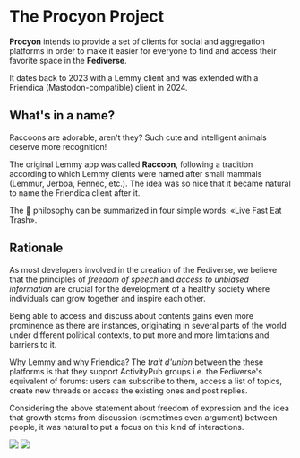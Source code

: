# The Procyon Project

**Procyon** intends to provide a set of clients for social and aggregation platforms in order to
make it easier for everyone to find and access their favorite space in the **Fediverse**.

It dates back to 2023 with a Lemmy client and was extended with a Friendica (Mastodon-compatible)
client in 2024.

## What's in a name?

Raccoons are adorable, aren't they? Such cute and intelligent animals deserve more recognition!

The original Lemmy app was called **Raccoon**, following a tradition according to which Lemmy
clients were named after small mammals (Lemmur, Jerboa, Fennec, etc.). The idea was so nice that
it became natural to name the Friendica client after it.

The 🦝 philosophy can be summarized in four simple words: «Live Fast Eat Trash».

## Rationale

As most developers involved in the creation of the Fediverse, we believe that the principles of
_freedom of speech_ and _access to unbiased information_ are crucial for the development of a
healthy society where individuals can grow together and inspire each other.

Being able to access and discuss about contents gains even more prominence as there are
instances, originating in several parts of the world under different political contexts, to
put more and more limitations and barriers to it.

Why Lemmy and why Friendica? The _trait d'union_ between the these platforms is that they
support ActivityPub groups i.e. the Fediverse's equivalent of forums: users can subscribe to
them, access a list of topics, create new threads or access the existing ones and post replies.

Considering the above statement about freedom of expression and the idea that growth stems from
discussion (sometimes even argument) between people, it was natural to put a focus on this kind
of interactions.

![](https://github-readme-stats.vercel.app/api/pin/?username=LiveFastEatTrashRaccoon&repo=RaccoonForLemmy&theme=tokyonight)
![](https://github-readme-stats.vercel.app/api/pin/?username=LiveFastEatTrashRaccoon&repo=RaccoonForFriendica&theme=tokyonight)
